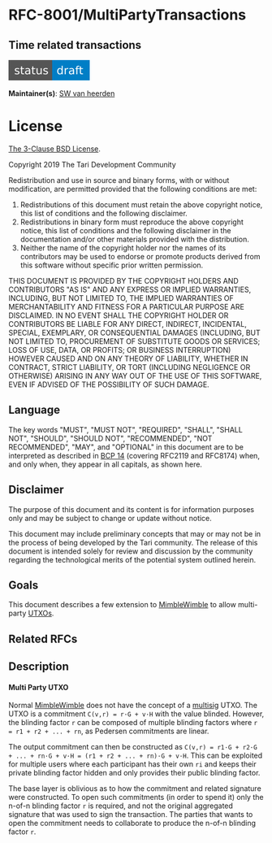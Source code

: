 # RFC-8001/MultiPartyTransactions

## Time related transactions

![status: draft](theme/images/status-draft.svg)

**Maintainer(s)**: [SW van heerden](https://github.com/SWvheerden)

# License

[ The 3-Clause BSD License](https://opensource.org/licenses/BSD-3-Clause).

Copyright 2019 The Tari Development Community

Redistribution and use in source and binary forms, with or without modification, are permitted provided that the
following conditions are met:

1. Redistributions of this document must retain the above copyright notice, this list of conditions and the following
   disclaimer.
2. Redistributions in binary form must reproduce the above copyright notice, this list of conditions and the following
   disclaimer in the documentation and/or other materials provided with the distribution.
3. Neither the name of the copyright holder nor the names of its contributors may be used to endorse or promote products
   derived from this software without specific prior written permission.

THIS DOCUMENT IS PROVIDED BY THE COPYRIGHT HOLDERS AND CONTRIBUTORS "AS IS" AND ANY EXPRESS OR IMPLIED WARRANTIES,
INCLUDING, BUT NOT LIMITED TO, THE IMPLIED WARRANTIES OF MERCHANTABILITY AND FITNESS FOR A PARTICULAR PURPOSE ARE
DISCLAIMED. IN NO EVENT SHALL THE COPYRIGHT HOLDER OR CONTRIBUTORS BE LIABLE FOR ANY DIRECT, INDIRECT, INCIDENTAL,
SPECIAL, EXEMPLARY, OR CONSEQUENTIAL DAMAGES (INCLUDING, BUT NOT LIMITED TO, PROCUREMENT OF SUBSTITUTE GOODS OR
SERVICES; LOSS OF USE, DATA, OR PROFITS; OR BUSINESS INTERRUPTION) HOWEVER CAUSED AND ON ANY THEORY OF LIABILITY,
WHETHER IN CONTRACT, STRICT LIABILITY, OR TORT (INCLUDING NEGLIGENCE OR OTHERWISE) ARISING IN ANY WAY OUT OF THE USE OF
THIS SOFTWARE, EVEN IF ADVISED OF THE POSSIBILITY OF SUCH DAMAGE.

## Language

The key words "MUST", "MUST NOT", "REQUIRED", "SHALL", "SHALL NOT", "SHOULD", "SHOULD NOT", "RECOMMENDED", 
"NOT RECOMMENDED", "MAY", and "OPTIONAL" in this document are to be interpreted as described in 
[BCP 14](https://tools.ietf.org/html/bcp14) (covering RFC2119 and RFC8174) when, and only when, they appear in all capitals, as 
shown here.

## Disclaimer

The purpose of this document and its content is for information purposes only and may be subject to change or update
without notice.

This document may include preliminary concepts that may or may not be in the process of being developed by the Tari
community. The release of this document is intended solely for review and discussion by the community regarding the
technological merits of the potential system outlined herein.

## Goals

This document describes a few extension to [MimbleWimble](MimbleWimble) to allow multi-party [UTXOs](utxo).

## Related RFCs

## Description

#### Multi Party UTXO

Normal [MimbleWimble] does not have the concept of a [multisig] UTXO. The UTXO is a commitment `C(v,r) = r·G + v·H` with
the value blinded. However, the blinding factor `r` can be composed of multiple blinding factors where `r = r1 + r2 + ... + rn`, as Pedersen commitments are linear.

The output commitment can then be constructed as `C(v,r) = r1·G + r2·G + ... + rn·G + v·H = (r1 + r2 + ... + rn)·G + v·H`.
This can be exploited for multiple users where each participant has their own `ri` and keeps their private blinding factor
hidden and only provides their public blinding factor.

The base layer is oblivious as to how the commitment and related signature were constructed.
To open such commitments (in order to spend it) only the n-of-n blinding factor `r` is required, and not the original
aggregated signature that was used to sign the transaction. The parties that wants to open the commitment needs to
collaborate to produce the n-of-n blinding factor `r`.

[mimblewimble]: Glossary.md#mimblewimble
[UTXO]: Glossary.md#unspent-transaction-outputs
[multisig]: Glossary.md#multisig

